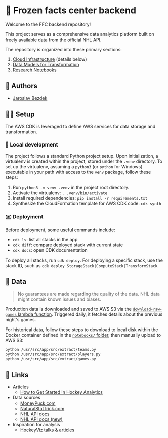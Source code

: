 # :rocket: Frozen facts center backend

Welcome to the FFC backend repository!

This project serves as a comprehensive data analytics platform built on freely available data from
the official NHL API.

The repository is organized into these primary sections:

1. [Cloud Infrastructure](./stacks/README.md) (details below)
2. [Data Models for Transformation](./transform/README.md)
3. [Research Notebooks](./notebooks/README.md)

## :pencil: Authors

- [Jaroslav Bezdek](https://www.github.com/jardabezdek)

## :construction_worker_man: Setup

The AWS CDK is leveraged to define AWS services for data storage and transformation.

### :wrench: Local development

The project follows a standard Python project setup. Upon initialization, a virtualenv is created
within the project, stored under the `.venv` directory. To set up the virtualenv, assuming
a `python3` (or `python` for Windows) executable in your path with access to the `venv` package,
follow these steps:

1. Run `python3 -m venv .venv` in the project root directory.
2. Activate the virtualenv: `. .venv/bin/activate`
3. Install required dependencies: `pip install -r requirements.txt`
4. Synthesize the CloudFormation template for AWS CDK code: `cdk synth`

### :envelope: Deployment

Before deployment, some useful commands include:

- `cdk ls`: list all stacks in the app
- `cdk diff`: compare deployed stack with current state
- `cdk docs`: open CDK documentation

To deploy all stacks, run `cdk deploy`. For deploying a specific stack, use the stack ID,
such as `cdk deploy StorageStack|ComputeStack|TransformStack`.

## :floppy_disk: Data

> No guarantees are made regarding the quality of the data. NHL data might contain known issues
> and biases.

Production data is downloaded and saved to AWS S3 via
the [`download-raw-games` lambda function](./stacks/lambdas/download-raw-games/).
Triggered daily, it fetches details about the previous night's games.

For historical data, follow these steps to download to local disk within the Docker container
defined in the [`notebooks/` folder](./notebooks/), then manually upload to AWS S3:

```bash
python /usr/src/app/src/extract/teams.py
python /usr/src/app/src/extract/players.py
python /usr/src/app/src/extract/games.py
```

## :link: Links

- Articles
  - [How to Get Started in Hockey Analytics](https://hockey-graphs.com/2018/11/27/how-to-get-started-in-hockey-analytics/)
- Data sources
  - [MoneyPuck.com](https://moneypuck.com/data.htm)
  - [NaturalStatTrick.com](https://naturalstattrick.com/)
  - [NHL API docs](https://gitlab.com/dword4/nhlapi)
  - [NHL API docs (new)](https://github.com/Zmalski/NHL-API-Reference)
- Inspiration for analysis
  - [HockeyViz talks & articles](https://hockeyviz.com/)
